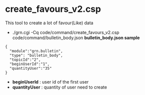 # create_favours_v2.csp
This tool to create a lot of favour(Like) data
- ./grn.cgi -Cq code/command/create_favours_v2.csp code/command/bulletin_body.json
**bulletin_body.json sample**
```
{
  "module":"grn.bulletin",
  "type": "bulletin_body",
  "topicId":"2",
  "beginUserId":"1",
  "quantityUser":"35"
}
```
- **beginUserId** : user id of the first user
- **quantityUser** : quantity of user need to create